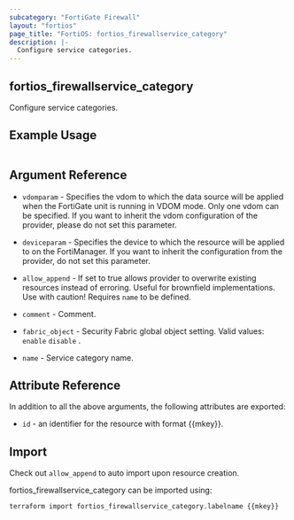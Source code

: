 ```yaml
---
subcategory: "FortiGate Firewall"
layout: "fortios"
page_title: "FortiOS: fortios_firewallservice_category"
description: |-
  Configure service categories.
---
```


## fortios_firewallservice_category
Configure service categories.

## Example Usage

```hcl

```

## Argument Reference
* `vdomparam` - Specifies the vdom to which the data source will be applied when the FortiGate unit is running in VDOM mode. Only one vdom can be specified. If you want to inherit the vdom configuration of the provider, please do not set this parameter.
* `deviceparam` - Specifies the device to which the resource will be applied to on the FortiManager. If you want to inherit the configuration from the provider, do not set this parameter.
* `allow_append` - If set to true allows provider to overwrite existing resources instead of erroring. Useful for brownfield implementations. Use with caution! Requires `name` to be defined.

* `comment` - Comment.
* `fabric_object` - Security Fabric global object setting. Valid values: `enable` `disable` .
* `name` - Service category name.

## Attribute Reference

In addition to all the above arguments, the following attributes are exported:
* `id` - an identifier for the resource with format {{mkey}}.

## Import

Check out `allow_append` to auto import upon resource creation.

fortios_firewallservice_category can be imported using:
```sh
terraform import fortios_firewallservice_category.labelname {{mkey}}
```
